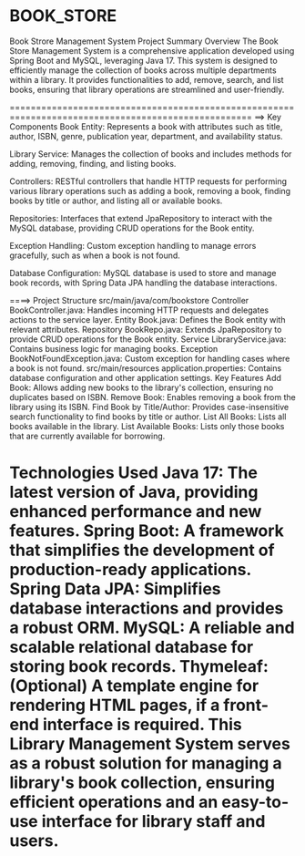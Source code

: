 # BOOK_STORE
Book Strore Management System
Project Summary
Overview
The Book Store Management System is a comprehensive application developed using Spring Boot and MySQL, leveraging Java 17. This system is designed to efficiently manage the collection of books across multiple departments within a library. It provides functionalities to add, remove, search, and list books, ensuring that library operations are streamlined and user-friendly.

====================================================================================================
==> Key Components
Book Entity: Represents a book with attributes such as title, author, ISBN, genre, publication year, department, and availability status.

Library Service: Manages the collection of books and includes methods for adding, removing, finding, and listing books.

Controllers: RESTful controllers that handle HTTP requests for performing various library operations such as adding a book, removing a book, finding books by title or author, and listing all or available books.

Repositories: Interfaces that extend JpaRepository to interact with the MySQL database, providing CRUD operations for the Book entity.

Exception Handling: Custom exception handling to manage errors gracefully, such as when a book is not found.

Database Configuration: MySQL database is used to store and manage book records, with Spring Data JPA handling the database interactions.


====> Project Structure
src/main/java/com/bookstore
Controller
BookController.java: Handles incoming HTTP requests and delegates actions to the service layer.
Entity
Book.java: Defines the Book entity with relevant attributes.
Repository
BookRepo.java: Extends JpaRepository to provide CRUD operations for the Book entity.
Service
LibraryService.java: Contains business logic for managing books.
Exception
BookNotFoundException.java: Custom exception for handling cases where a book is not found.
src/main/resources
application.properties: Contains database configuration and other application settings.
Key Features
Add Book: Allows adding new books to the library's collection, ensuring no duplicates based on ISBN.
Remove Book: Enables removing a book from the library using its ISBN.
Find Book by Title/Author: Provides case-insensitive search functionality to find books by title or author.
List All Books: Lists all books available in the library.
List Available Books: Lists only those books that are currently available for borrowing.

Technologies Used
Java 17: The latest version of Java, providing enhanced performance and new features.
Spring Boot: A framework that simplifies the development of production-ready applications.
Spring Data JPA: Simplifies database interactions and provides a robust ORM.
MySQL: A reliable and scalable relational database for storing book records.
Thymeleaf: (Optional) A template engine for rendering HTML pages, if a front-end interface is required.
This Library Management System serves as a robust solution for managing a library's book collection, ensuring efficient operations and an easy-to-use interface for library staff and users.
==============================================================================================================================================================================================


